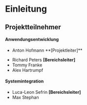 # Einleitung

## Projektteilnehmer

#### Anwendungsentwicklung
- <p>Anton Hofmann <span style={{color: "red"}}>**[Projektleiter]**</span></p>
- Richard Peters **[Bereichsleiter]**
- Tommy Franke
- Alex Hartrumpf

#### Systemintegration
- Luca-Leon Sefrin **[Bereichsleiter]**
- Max Stephan
